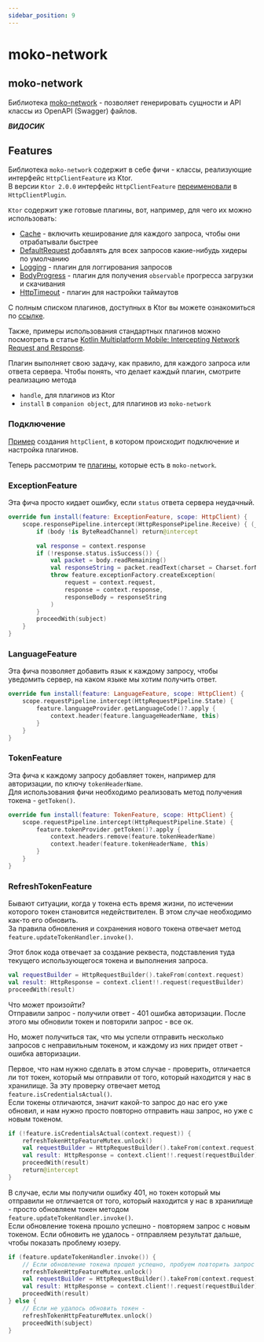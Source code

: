 ```yaml
---
sidebar_position: 9
---
```


# moko-network

## moko-network
Библиотека [moko-network](https://github.com/icerockdev/moko-network) - позволяет генерировать сущности и API классы из OpenAPI (Swagger) файлов. 

***ВИДОСИК***

## Features
Библиотека `moko-network` содержит в себе фичи - классы, реализующие интерфейс `HttpClientFeature` из Ktor.  
В версии `Ktor 2.0.0` интерфейс `HttpClientFeature` [переименовали](https://ktor.io/docs/migrating-2.html#feature-plugin-client) в `HttpClientPlugin`.

`Ktor` содержит уже готовые плагины, вот, например, для чего их можно использовать:
- [Cache](https://github.com/ktorio/ktor/tree/main/ktor-client/ktor-client-core/common/src/io/ktor/client/plugins/cache) - включить кеширование для каждого запроса, чтобы они отрабатывали быстрее
- [DefaultRequest](https://ktor.io/docs/default-request.html) добавлять для всех запросов какие-нибудь хидеры по умолчанию
- [Logging](https://ktor.io/docs/client-logging.html) - плагин для логгирования запросов
- [BodyProgress](https://github.com/ktorio/ktor/blob/main/ktor-client/ktor-client-core/common/src/io/ktor/client/plugins/BodyProgress.kt) - плагин для получения `observable` прогресса загрузки и скачивания
- [HttpTimeout](https://github.com/ktorio/ktor/blob/main/ktor-client/ktor-client-core/common/src/io/ktor/client/plugins/HttpTimeout.kt) - плагин для настройки таймаутов

С полным списком плагинов, доступных в Ktor вы можете ознакомиться по [ссылке](https://github.com/ktorio/ktor/tree/main/ktor-client/ktor-client-core/common/src/io/ktor/client/plugins).  

Также, примеры использования стандартных плагинов можно посмотреть в статье [Kotlin Multiplatform Mobile: Intercepting Network Request and Response](https://yusufabd.medium.com/kotlin-multiplatform-mobile-intercepting-network-request-and-response-6805a79b4699).

Плагин выполняет свою задачу, как правило, для каждого запроса или ответа сервера. Чтобы понять, что делает каждый плагин, смотрите реализацию метода
- `handle`, для плагинов из Ktor
- `install` в `companion object`, для плагинов из `moko-network`

### Подключение
[Пример](https://github.com/icerockdev/moko-network/blob/0f8459ff2d51c6b7cade0cadd6d11066b7a55d60/sample/mpp-library/src/commonMain/kotlin/com/icerockdev/library/TestViewModel.kt#L40) создания `httpClient`, в котором происходит подключение и настройка плагинов.

Теперь рассмотрим те [плагины](https://github.com/icerockdev/moko-network/tree/master/network/src/commonMain/kotlin/dev/icerock/moko/network/features), которые есть в `moko-network`.
### ExceptionFeature
Эта фича просто кидает ошибку, если `status` ответа сервера неудачный. 
```kotlin
override fun install(feature: ExceptionFeature, scope: HttpClient) {
    scope.responsePipeline.intercept(HttpResponsePipeline.Receive) { (_, body) ->
        if (body !is ByteReadChannel) return@intercept

        val response = context.response
        if (!response.status.isSuccess()) {
            val packet = body.readRemaining()
            val responseString = packet.readText(charset = Charset.forName("UTF-8"))
            throw feature.exceptionFactory.createException(
                request = context.request,
                response = context.response,
                responseBody = responseString
            )
        }
        proceedWith(subject)
    }
}
```

### LanguageFeature
Эта фича позволяет добавить язык к каждому запросу, чтобы уведомить сервер, на каком языке мы хотим получить ответ.
```kotlin
override fun install(feature: LanguageFeature, scope: HttpClient) {
    scope.requestPipeline.intercept(HttpRequestPipeline.State) {
        feature.languageProvider.getLanguageCode()?.apply {
            context.header(feature.languageHeaderName, this)
        }
    }
}
```

### TokenFeature
Эта фича к каждому запросу добавляет токен, например для авторизации, по ключу `tokenHeaderName`.    
Для использования фичи необходимо реализовать метод получения токена - `getToken()`.
```kotlin
override fun install(feature: TokenFeature, scope: HttpClient) {
    scope.requestPipeline.intercept(HttpRequestPipeline.State) {
        feature.tokenProvider.getToken()?.apply {
            context.headers.remove(feature.tokenHeaderName)
            context.header(feature.tokenHeaderName, this)
        }
    }
}
```

### RefreshTokenFeature
Бывают ситуации, когда у токена есть время жизни, по истечении которого токен становится недействителен. В этом случае необходимо как-то его обновить.  
За правила обновления и сохранения нового токена отвечает метод `feature.updateTokenHandler.invoke()`.  

Этот блок кода отвечает за создание реквеста, подставления туда текущего использующегося токена и выполнения запроса.
```kotlin
val requestBuilder = HttpRequestBuilder().takeFrom(context.request)
val result: HttpResponse = context.client!!.request(requestBuilder)
proceedWith(result)
```

Что может произойти?  
Отправили запрос - получили ответ - 401 ошибка авторизации. После этого мы обновили токен и повторили запрос - все ок.

Но, может получиться так, что мы успели отправить несколько запросов с неправильным токеном, и каждому из них придет ответ - ошибка авторизации. 

Первое, что нам нужно сделать в этом случае - проверить, отличается ли тот токен, который мы отправили от того, который находится у нас в хранилище. За эту проверку отвечает метод `feature.isCredentialsActual()`.  
Если токены отличаются, значит какой-то запрос до нас его уже обновил, и нам нужно просто повторно отправить наш запрос, но уже с новым токеном.
```kotlin
if (!feature.isCredentialsActual(context.request)) {
    refreshTokenHttpFeatureMutex.unlock()
    val requestBuilder = HttpRequestBuilder().takeFrom(context.request)
    val result: HttpResponse = context.client!!.request(requestBuilder)
    proceedWith(result)
    return@intercept
}
```
В случае, если мы получили ошибку 401, но токен который мы отправили не отличается от того, который находится у нас в хранилище - просто обновляем токен методом `feature.updateTokenHandler.invoke()`.  
Если обновление токена прошло успешно - повторяем запрос с новым токеном. Если обновить не удалось - отправляем результат дальше, чтобы показать проблему юзеру.
```kotlin
if (feature.updateTokenHandler.invoke()) {
    // Если обновление токена прошел успешно, пробуем повторить запрос
    refreshTokenHttpFeatureMutex.unlock()
    val requestBuilder = HttpRequestBuilder().takeFrom(context.request)
    val result: HttpResponse = context.client!!.request(requestBuilder)
    proceedWith(result)
} else {
    // Если не удалось обновить токен - 
    refreshTokenHttpFeatureMutex.unlock()
    proceedWith(subject)
}
```
